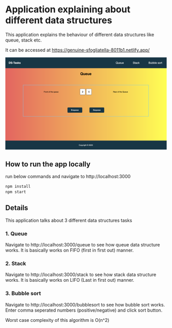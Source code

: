 # Application explaining about different data structures

This application explains the behaviour of different data structures like queue, stack etc.

It can be accessed at https://genuine-sfogliatella-8011b1.netlify.app/

![Screenshot](Screenshot_Home.png)

## How to run the app locally

run below commands and navigate to http://localhost:3000

```bash
npm install
npm start
```

## Details

This application talks about 3 different data structures tasks

### 1. Queue

Navigate to http://localhost:3000/queue to see how queue data structure works. It is basically works on FIFO (first in first out) manner.

### 2. Stack

Navigate to http://localhost:3000/stack to see how stack data structure works. It is basically works on LIFO (Last in first out) manner.

### 3. Bubble sort

Navigate to http://localhost:3000/bubblesort to see how bubble sort works. Enter comma seperated numbers (positive/negative) and click sort button.

Worst case complexity of this algorithm is O(n^2)
